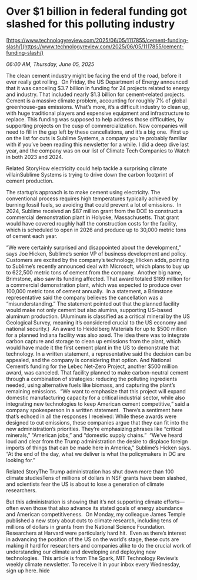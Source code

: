 # Over $1 billion in federal funding got slashed for this polluting industry

[https://www.technologyreview.com/2025/06/05/1117855/cement-funding-slash/](https://www.technologyreview.com/2025/06/05/1117855/cement-funding-slash/)

*06:00 AM, Thursday, June 05, 2025*

The clean cement industry might be facing the end of the road, before it ever really got rolling.  On Friday, the US Department of Energy announced that it was canceling $3.7 billion in funding for 24 projects related to energy and industry. That included nearly $1.3 billion for cement-related projects.  Cement is a massive climate problem, accounting for roughly 7% of global greenhouse-gas emissions. What’s more, it’s a difficult industry to clean up, with huge traditional players and expensive equipment and infrastructure to replace. This funding was supposed to help address those difficulties, by supporting projects on the cusp of commercialization. Now companies will need to fill in the gap left by these cancellations, and it’s a big one.  First up on the list for cuts is Sublime Systems, a company you’re probably familiar with if you’ve been reading this newsletter for a while. I did a deep dive last year, and the company was on our list of Climate Tech Companies to Watch in both 2023 and 2024.

Related StoryHow electricity could help tackle a surprising climate villainSublime Systems is trying to drive down the carbon footprint of cement production.

The startup’s approach is to make cement using electricity. The conventional process requires high temperatures typically achieved by burning fossil fuels, so avoiding that could prevent a lot of emissions.  In 2024, Sublime received an $87 million grant from the DOE to construct a commercial demonstration plant in Holyoke, Massachusetts. That grant would have covered roughly half the construction costs for the facility, which is scheduled to open in 2026 and produce up to 30,000 metric tons of cement each year.

“We were certainly surprised and disappointed about the development,” says Joe Hicken, Sublime’s senior VP of business development and policy. Customers are excited by the company’s technology, Hicken adds, pointing to Sublime’s recently announced deal with Microsoft, which plans to buy up to 622,500 metric tons of cement from the company.  Another big name, Brimstone, also saw its funding affected. That award totaled $189 million for a commercial demonstration plant, which was expected to produce over 100,000 metric tons of cement annually.  In a statement, a Brimstone representative said the company believes the cancellation was a “misunderstanding.” The statement pointed out that the planned facility would make not only cement but also alumina, supporting US-based aluminum production. (Aluminum is classified as a critical mineral by the US Geological Survey, meaning it’s considered crucial to the US economy and national security.)  An award to Heidelberg Materials for up to $500 million for a planned Indiana facility was also axed. The idea there was to integrate carbon capture and storage to clean up emissions from the plant, which would have made it the first cement plant in the US to demonstrate that technology. In a written statement, a representative said the decision can be appealed, and the company is considering that option.  And National Cement’s funding for the Lebec Net-Zero Project, another $500 million award, was canceled. That facility planned to make carbon-neutral cement through a combination of strategies: reducing the polluting ingredients needed, using alternative fuels like biomass, and capturing the plant’s remaining emissions.  “We want to emphasize that this project will expand domestic manufacturing capacity for a critical industrial sector, while also integrating new technologies to keep American cement competitive,” said a company spokesperson in a written statement.  There’s a sentiment here that’s echoed in all the responses I received: While these awards were designed to cut emissions, these companies argue that they can fit into the new administration’s priorities. They’re emphasizing phrases like “critical minerals,” “American jobs,” and “domestic supply chains.”  “We’ve heard loud and clear from the Trump administration the desire to displace foreign imports of things that can be made here in America,” Sublime’s Hicken says. “At the end of the day, what we deliver is what the policymakers in DC are looking for.”

Related StoryThe Trump administration has shut down more than 100 climate studiesTens of millions of dollars in NSF grants have been slashed, and scientists fear the US is about to lose a generation of climate researchers.

But this administration is showing that it’s not supporting climate efforts—often even those that also advance its stated goals of energy abundance and American competitiveness.  On Monday, my colleague James Temple published a new story about cuts to climate research, including tens of millions of dollars in grants from the National Science Foundation. Researchers at Harvard were particularly hard hit.  Even as there’s interest in advancing the position of the US on the world’s stage, these cuts are making it hard for researchers and companies alike to do the crucial work of understanding our climate and developing and deploying new technologies.  This article is from The Spark, MIT Technology Review’s weekly climate newsletter. To receive it in your inbox every Wednesday, sign up here. hide

